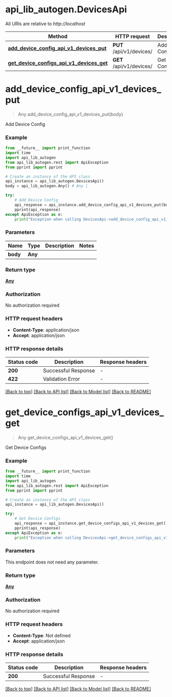 # api_lib_autogen.DevicesApi

All URIs are relative to *http://localhost*

Method | HTTP request | Description
------------- | ------------- | -------------
[**add_device_config_api_v1_devices_put**](DevicesApi.md#add_device_config_api_v1_devices_put) | **PUT** /api/v1/devices/ | Add Device Config
[**get_device_configs_api_v1_devices_get**](DevicesApi.md#get_device_configs_api_v1_devices_get) | **GET** /api/v1/devices/ | Get Device Configs


# **add_device_config_api_v1_devices_put**
> Any add_device_config_api_v1_devices_put(body)

Add Device Config

### Example

```python
from __future__ import print_function
import time
import api_lib_autogen
from api_lib_autogen.rest import ApiException
from pprint import pprint

# Create an instance of the API class
api_instance = api_lib_autogen.DevicesApi()
body = api_lib_autogen.Any() # Any | 

try:
    # Add Device Config
    api_response = api_instance.add_device_config_api_v1_devices_put(body)
    pprint(api_response)
except ApiException as e:
    print("Exception when calling DevicesApi->add_device_config_api_v1_devices_put: %s\n" % e)
```

### Parameters

Name | Type | Description  | Notes
------------- | ------------- | ------------- | -------------
 **body** | **Any**|  | 

### Return type

[**Any**](Any.md)

### Authorization

No authorization required

### HTTP request headers

 - **Content-Type**: application/json
 - **Accept**: application/json

### HTTP response details
| Status code | Description | Response headers |
|-------------|-------------|------------------|
**200** | Successful Response |  -  |
**422** | Validation Error |  -  |

[[Back to top]](#) [[Back to API list]](../README.md#documentation-for-api-endpoints) [[Back to Model list]](../README.md#documentation-for-models) [[Back to README]](../README.md)

# **get_device_configs_api_v1_devices_get**
> Any get_device_configs_api_v1_devices_get()

Get Device Configs

### Example

```python
from __future__ import print_function
import time
import api_lib_autogen
from api_lib_autogen.rest import ApiException
from pprint import pprint

# Create an instance of the API class
api_instance = api_lib_autogen.DevicesApi()

try:
    # Get Device Configs
    api_response = api_instance.get_device_configs_api_v1_devices_get()
    pprint(api_response)
except ApiException as e:
    print("Exception when calling DevicesApi->get_device_configs_api_v1_devices_get: %s\n" % e)
```

### Parameters
This endpoint does not need any parameter.

### Return type

[**Any**](Any.md)

### Authorization

No authorization required

### HTTP request headers

 - **Content-Type**: Not defined
 - **Accept**: application/json

### HTTP response details
| Status code | Description | Response headers |
|-------------|-------------|------------------|
**200** | Successful Response |  -  |

[[Back to top]](#) [[Back to API list]](../README.md#documentation-for-api-endpoints) [[Back to Model list]](../README.md#documentation-for-models) [[Back to README]](../README.md)


